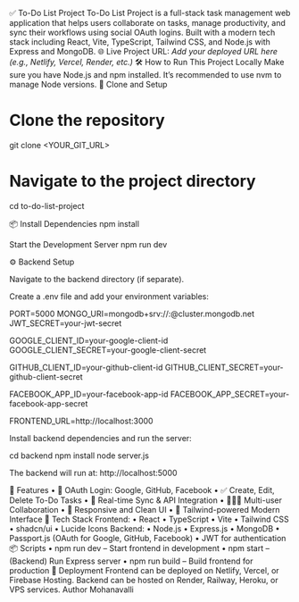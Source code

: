 ✅ To-Do List Project
To-Do List Project is a full-stack task management web application that helps users collaborate on tasks, manage productivity, and sync their workflows using social OAuth logins. Built with a modern tech stack including React, Vite, TypeScript, Tailwind CSS, and Node.js with Express and MongoDB.
🌐 Live Project
URL: _Add your deployed URL here (e.g., Netlify, Vercel, Render, etc.)_
🛠 How to Run This Project Locally
Make sure you have Node.js and npm installed. It’s recommended to use nvm to manage Node versions.
📁 Clone and Setup

# Clone the repository
git clone <YOUR_GIT_URL>

# Navigate to the project directory
cd to-do-list-project


📦 Install Dependencies
npm install

Start the Development Server
npm run dev

⚙️ Backend Setup

Navigate to the backend directory (if separate).

Create a .env file and add your environment variables:

PORT=5000
MONGO_URI=mongodb+srv://<username>:<password>@cluster.mongodb.net
JWT_SECRET=your-jwt-secret

GOOGLE_CLIENT_ID=your-google-client-id
GOOGLE_CLIENT_SECRET=your-google-client-secret

GITHUB_CLIENT_ID=your-github-client-id
GITHUB_CLIENT_SECRET=your-github-client-secret

FACEBOOK_APP_ID=your-facebook-app-id
FACEBOOK_APP_SECRET=your-facebook-app-secret

FRONTEND_URL=http://localhost:3000

Install backend dependencies and run the server:

cd backend
npm install
node server.js

The backend will run at: http://localhost:5000

📌 Features
•	🔐 OAuth Login: Google, GitHub, Facebook
•	✅ Create, Edit, Delete To-Do Tasks
•	🔁 Real-time Sync & API Integration
•	🧑‍🤝‍🧑 Multi-user Collaboration
•	📱 Responsive and Clean UI
•	🎨 Tailwind-powered Modern Interface
🧰 Tech Stack
Frontend:
•	React
•	TypeScript
•	Vite
•	Tailwind CSS
•	shadcn/ui
•	Lucide Icons
Backend:
•	Node.js
•	Express.js
•	MongoDB
•	Passport.js (OAuth for Google, GitHub, Facebook)
•	JWT for authentication
📦 Scripts
•	npm run dev – Start frontend in development
•	npm start – (Backend) Run Express server
•	npm run build – Build frontend for production
🚀 Deployment
Frontend can be deployed on Netlify, Vercel, or Firebase Hosting.
Backend can be hosted on Render, Railway, Heroku, or VPS services.
Author Mohanavalli
